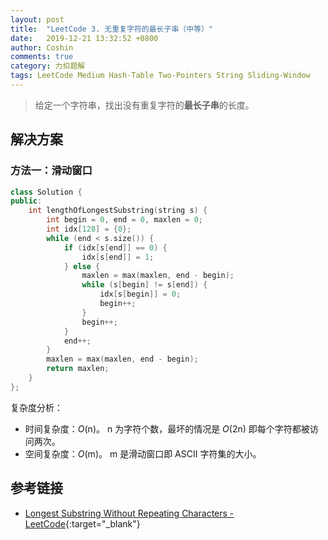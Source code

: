```yaml
---
layout: post
title:  "LeetCode 3. 无重复字符的最长子串（中等）"
date:   2019-12-21 13:32:52 +0800
author: Coshin
comments: true
category: 力扣题解
tags: LeetCode Medium Hash-Table Two-Pointers String Sliding-Window
---
```

> 给定一个字符串，找出没有重复字符的**最长子串**的长度。

## 解决方案

### 方法一：滑动窗口

```cpp
class Solution {
public:
    int lengthOfLongestSubstring(string s) {
        int begin = 0, end = 0, maxlen = 0;
        int idx[128] = {0};
        while (end < s.size()) {
            if (idx[s[end]] == 0) {
                idx[s[end]] = 1;
            } else {
                maxlen = max(maxlen, end - begin);
                while (s[begin] != s[end]) {
                    idx[s[begin]] = 0;
                    begin++;
                }
                begin++;
            }
            end++;
        }
        maxlen = max(maxlen, end - begin);
        return maxlen;
    }
};
```

复杂度分析：
* 时间复杂度：*O*(n)。
  n 为字符个数，最坏的情况是 *O*(2n) 即每个字符都被访问两次。
* 空间复杂度：*O*(m)。
  m 是滑动窗口即 ASCII 字符集的大小。

## 参考链接

* [Longest Substring Without Repeating Characters - LeetCode](https://leetcode.com/problems/longest-substring-without-repeating-characters/){:target="_blank"}
